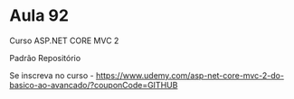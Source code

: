# Aula 92

Curso ASP.NET CORE MVC 2

Padrão Repositório

Se inscreva no curso - https://www.udemy.com/asp-net-core-mvc-2-do-basico-ao-avancado/?couponCode=GITHUB

